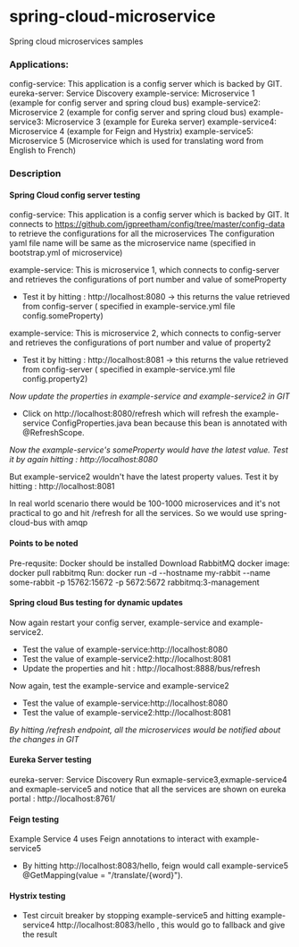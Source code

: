 # spring-cloud-microservice
Spring cloud microservices samples

### Applications:
config-service: This application is a config server which is backed by GIT.
eureka-server:    Service Discovery
example-service:  Microservice 1 (example for config server and spring cloud bus)
example-service2: Microservice 2 (example for config server and spring cloud bus)
example-service3: Microservice 3 (example for Eureka server)
example-service4: Microservice 4 (example for Feign and Hystrix)
example-service5: Microservice 5 (Microservice which is used for translating word from English to French)

### Description

#### Spring Cloud config server testing

config-service: This application is a config server which is backed by GIT.
It connects to https://github.com/jgpreetham/config/tree/master/config-data to retrieve the configurations for all the microservices
The configuration yaml file name will be same as the microservice name (specified in bootstrap.yml of microservice)

example-service: This is microservice 1, which connects to config-server and retrieves the configurations of port number and value of someProperty
* Test it by hitting : http://localhost:8080  -> this returns the value retrieved from config-server ( specified in example-service.yml    file config.someProperty)

example-service: This is microservice 2, which connects to config-server and retrieves the configurations of port number and value of property2
* Test it by hitting : http://localhost:8081  -> this returns the value retrieved from config-server ( specified in example-service.yml file config.property2)

*Now update the properties in example-service and example-service2 in GIT*

 * Click on http://localhost:8080/refresh which will refresh the example-service ConfigProperties.java bean because this bean is annotated with @RefreshScope.
 
*Now the example-service's someProperty would have the latest value. Test it by again hitting : http://localhost:8080*

But example-service2 wouldn't have the latest property values. Test it by hitting : http://localhost:8081

In real world scenario there would be 100-1000 microservices and it's not practical to go and hit /refresh for all the services. So we would use spring-cloud-bus with amqp

####  Points to be noted
Pre-requsite: Docker should be installed
Download RabbitMQ docker image: docker pull rabbitmq
Run: docker run -d --hostname my-rabbit --name some-rabbit -p 15762:15672 -p 5672:5672 rabbitmq:3-management

#### Spring cloud Bus testing for dynamic updates
Now again restart your config server, example-service and example-service2. 
* Test the value of example-service:http://localhost:8080
* Test the value of example-service2:http://localhost:8081 
* Update the properties and hit : http://localhost:8888/bus/refresh

Now again, test the example-service and example-service2
* Test the value of example-service:http://localhost:8080
* Test the value of example-service2:http://localhost:8081 

*By hitting /refresh endpoint, all the microservices would be notified about the changes in GIT*

#### Eureka Server testing
eureka-server: Service Discovery
Run exmaple-service3,exmaple-service4 and exmaple-service5 and notice that all the services are shown on eureka portal : http://localhost:8761/
 
#### Feign testing 
Example Service 4 uses Feign annotations to interact with example-service5
* By hitting http://localhost:8083/hello, feign would call example-service5 @GetMapping(value = "/translate/{word}").
 
#### Hystrix testing
 * Test circuit breaker by stopping example-service5 and hitting example-service4 http://localhost:8083/hello , this would go to fallback and give the result
